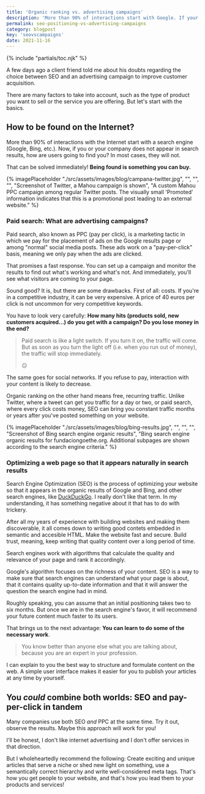 ```yaml
---
title: 'Organic ranking vs. advertising campaigns'
description: 'More than 90% of interactions start with Google. If your company does not appear in the search results, how are users going to find you?'
permalink: seo-positioning-vs-advertising-campaigns
category: blogpost
key: 'seovscampaigns'
date: 2021-11-16
---
```


{% include "partials/toc.njk" %}

A few days ago a client friend told me about his doubts regarding the choice between SEO and an advertising campaign to improve customer acquisition.

There are many factors to take into account, such as the type of product you want to sell or the service you are offering. But let's start with the basics.

## How to be found on the Internet?

More than 90% of interactions with the Internet start with a search engine (Google, Bing, etc.). Now, if you or your company does not appear in search results, how are users going to find you? In most cases, they will not.

That can be solved immediately! **Being found is something you can buy.**

{% imagePlaceholder "./src/assets/images/blog/campana-twitter.jpg", "", "", "", "Screenshot of Twitter, a Mahou campaign is shown", "A custom Mahou PPC campaign among regular Twitter posts. The visually small 'Promoted' information indicates that this is a promotional post leading to an external website." %}

### Paid search: What are advertising campaigns?

Paid search, also known as PPC (pay per click), is a marketing tactic in which we pay for the placement of ads on the Google results page or among "normal" social media posts. These ads work on a "pay-per-click" basis, meaning we only pay when the ads are clicked.

That promises a fast response. You can set up a campaign and monitor the results to find out what's working and what's not. And immediately, you'll see what visitors are coming to your page.

Sound good? It is, but there are some drawbacks. First of all: costs. If you're in a competitive industry, it can be very expensive. A price of 40 euros per click is not uncommon for very competitive keywords.

You have to look very carefully:
**How many hits (products sold, new customers acquired...) do you get with a campaign? Do you lose money in the end?**

> Paid search is like a light switch. If you turn it on, the traffic will come. But as soon as you turn the light off (i.e. when you run out of money), the traffic will stop immediately.
>
> 😐

The same goes for social networks. If you refuse to pay, interaction with your content is likely to decrease.

Organic ranking on the other hand means free, recurring traffic. Unlike Twitter, where a tweet can get you traffic for a day or two, or paid search, where every click costs money, SEO can bring you constant traffic months or years after you've posted something on your website.

{% imagePlaceholder "./src/assets/images/blog/bing-results.jpg", "", "", "", "Screenshot of Bing search engine organic results", "Bing search engine organic results for fundaciongoethe.org. Additional subpages are shown according to the search engine criteria." %}

### Optimizing a web page so that it appears naturally in search results

Search Engine Optimization (SEO) is the process of optimizing your website so that it appears in the organic results of Google and Bing, and other search engines, like [DuckDuckGo](https://duckduckgo.com/). I really don't like that term. In my understanding, it has something negative about it that has to do with trickery.

After all my years of experience with building websites and making them discoverable, it all comes down to writing good contets embedded in semantic and accesible HTML. Make the website fast and secure. Build trust, meaning, keep writing that quality content over a long period of time.

Search engines work with algorithms that calculate the quality and relevance of your page and rank it accordingly.

Google's algorithm focuses on the richness of your content. SEO is a way to make sure that search engines can understand what your page is about, that it contains quality up-to-date information and that it will answer the question the search engine had in mind.

Roughly speaking, you can assume that an initial positioning takes two to six months. But once we are in the search engine's favor, it will recommend your future content much faster to its users.

That brings us to the next advantage: **You can learn to do some of the necessary work**.

> You know better than anyone else what you are talking about, because you are an expert in your profession.

I can explain to you the best way to structure and formulate content on the web. A simple user interface makes it easier for you to publish your articles at any time by yourself.

## You _could_ combine both worlds: SEO and pay-per-click in tandem

Many companies use both SEO _and_ PPC at the same time. Try it out, observe the results. Maybe this approach will work for you!

I'll be honest, I don't like internet advertising and I don't offer services in that direction.

But I wholeheartedly recommend the following: Create exciting and unique articles that serve a niche or shed new light on something, use a semantically correct hierarchy and write well-considered meta tags. That's how you get people to your website, and that's how you lead them to your products and services!
